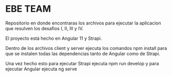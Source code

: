 # EBE TEAM

Repositorio en donde encontraras los archivos para ejecutar la aplicacion que resulven los desafios I, II, III y IV.

El proyecto está hecho en Angular 11 y Strapi.

Dentro de los archivos client y server ejecuta los comandos npm install para que se instalen todas las dependencias tanto de Angular como de Strapi.

Una vez hecho esto para ejecutar Strapi ejecuta npm run develop y para ejecutar Angular ejecuta ng serve